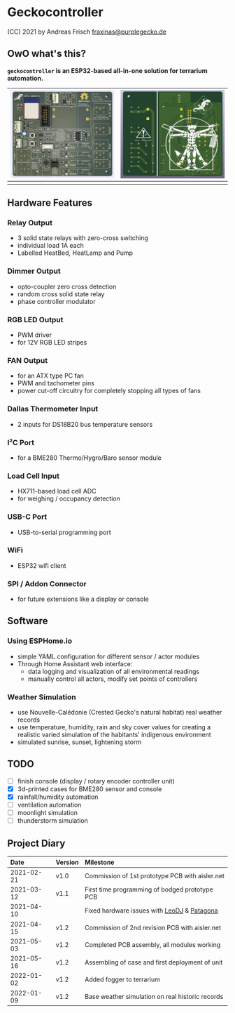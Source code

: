 # Geckocontroller

(CC) 2021 by Andreas Frisch <fraxinas@purplegecko.de>

## OwO what's this?
**`geckocontroller` is an ESP32-based all-in-one solution for terrarium automation.**

| ![](hardware/Geckocontroller-PCB-front.png) | ![](hardware/Geckocontroller-PCB-back.png) |
| :------------------------------------------ | :----------------------------------------- |
| []()                                        | []()                                       |

## Hardware Features
### Relay Output
* 3 solid state relays with zero-cross switching
* individual load 1A each
* Labelled HeatBed, HeatLamp and Pump

### Dimmer Output
* opto-coupler zero cross detection
* random cross solid state relay
* phase controller modulator

### RGB LED Output
* PWM driver
* for 12V RGB LED stripes

### FAN Output
* for an ATX type PC fan
* PWM and tachometer pins
* power cut-off circuitry for completely stopping all types of fans

### Dallas Thermometer Input
* 2 inputs for DS18B20 bus temperature sensors

### I²C Port
* for a BME280 Thermo/Hygro/Baro sensor module

### Load Cell Input
* HX711-based load cell ADC
* for weighing / occupancy detection

### USB-C Port
* USB-to-serial programming port

### WiFi
* ESP32 wifi client

### SPI / Addon Connector
* for future extensions like a display or console

## Software

### Using ESPHome.io
* simple YAML configuration for different sensor / actor modules
* Through Home Assistant web interface:
  * data logging and visualization of all environmental readings
  * manually control all actors, modify set points of controllers

### Weather Simulation
* use Nouvelle-Calédonie (Crested Gecko's natural habitat) real weather records
* use temperature, humidity, rain and sky cover values for creating a realistic varied simulation of the habitants' indigenous environment
* simulated sunrise, sunset, lightening storm

## TODO
- [ ] finish console (display / rotary encoder controller unit)
- [x] 3d-printed cases for BME280 sensor and console
- [x] rainfall/humidity automation
- [ ] ventilation automation
- [ ] moonlight simulation
- [ ] thunderstorm simulation

## Project Diary
| Date       | Version | Milestone                                        |
| :--------- | :------ | :----------------------------------------------- |
| 2021-02-21 | v1.0    | Commission of 1st prototype PCB with aisler.net  |
| 2021-03-12 | v1.1    | First time programming of bodged prototype PCB   |
| 2021-04-10 |         | Fixed hardware issues with [LeoDJ](https://github.com/LeoDJ) & [Patagona](https://github.com/patagonaa) |
| 2021-04-15 | v1.2    | Commission of 2nd revision PCB with aisler.net   |
| 2021-05-03 | v1.2    | Completed PCB assembly, all modules working      |
| 2021-05-16 | v1.2    | Assembling of case and first deployment of unit  |
| 2022-01-02 | v1.2    | Added fogger to terrarium                        |
| 2022-01-09 | v1.2    | Base weather simulation on real historic records |
